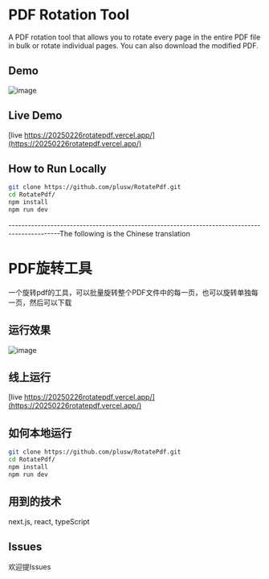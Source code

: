 # PDF Rotation Tool
A PDF rotation tool that allows you to rotate every page in the entire PDF file in bulk or rotate individual pages. You can also download the modified PDF.
## Demo
![image](https://github.com/user-attachments/assets/594bf1ad-779a-4e32-9c15-1dfcf30fc9a2)

## Live Demo
[live https://20250226rotatepdf.vercel.app/](https://20250226rotatepdf.vercel.app/)

## How to Run Locally
```bash
git clone https://github.com/plusw/RotatePdf.git
cd RotatePdf/
npm install
npm run dev
```
----------------------------------------------------------------------------------------------The following is the Chinese translation
# PDF旋转工具
一个旋转pdf的工具，可以批量旋转整个PDF文件中的每一页，也可以旋转单独每一页，然后可以下载
## 运行效果
![image](https://github.com/user-attachments/assets/594bf1ad-779a-4e32-9c15-1dfcf30fc9a2)
## 线上运行
[live https://20250226rotatepdf.vercel.app/](https://20250226rotatepdf.vercel.app/)

## 如何本地运行
```bash
git clone https://github.com/plusw/RotatePdf.git
cd RotatePdf/
npm install
npm run dev
```
## 用到的技术
next.js, 
react, 
typeScript
## Issues
欢迎提Issues
